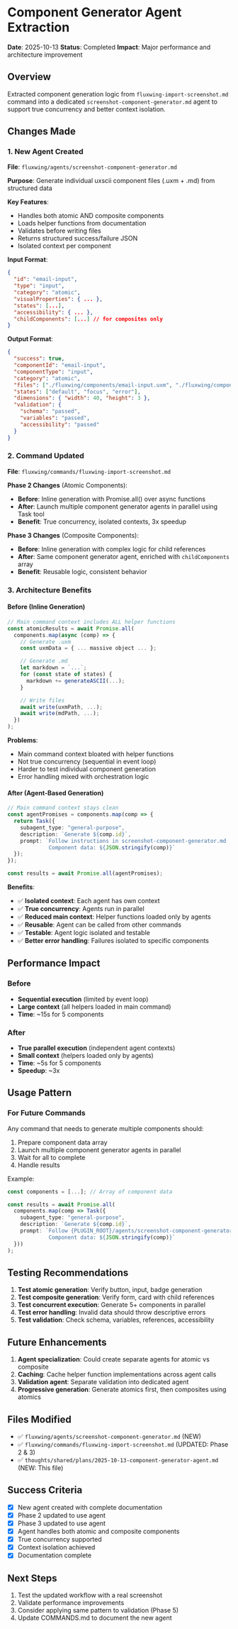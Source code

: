 # Component Generator Agent Extraction

**Date**: 2025-10-13
**Status**: Completed
**Impact**: Major performance and architecture improvement

## Overview

Extracted component generation logic from `fluxwing-import-screenshot.md` command into a dedicated `screenshot-component-generator.md` agent to support true concurrency and better context isolation.

## Changes Made

### 1. New Agent Created

**File**: `fluxwing/agents/screenshot-component-generator.md`

**Purpose**: Generate individual uxscii component files (.uxm + .md) from structured data

**Key Features**:
- Handles both atomic AND composite components
- Loads helper functions from documentation
- Validates before writing files
- Returns structured success/failure JSON
- Isolated context per component

**Input Format**:
```json
{
  "id": "email-input",
  "type": "input",
  "category": "atomic",
  "visualProperties": { ... },
  "states": [...],
  "accessibility": { ... },
  "childComponents": [...] // for composites only
}
```

**Output Format**:
```json
{
  "success": true,
  "componentId": "email-input",
  "componentType": "input",
  "category": "atomic",
  "files": ["./fluxwing/components/email-input.uxm", "./fluxwing/components/email-input.md"],
  "states": ["default", "focus", "error"],
  "dimensions": { "width": 40, "height": 3 },
  "validation": {
    "schema": "passed",
    "variables": "passed",
    "accessibility": "passed"
  }
}
```

### 2. Command Updated

**File**: `fluxwing/commands/fluxwing-import-screenshot.md`

**Phase 2 Changes** (Atomic Components):
- **Before**: Inline generation with Promise.all() over async functions
- **After**: Launch multiple component generator agents in parallel using Task tool
- **Benefit**: True concurrency, isolated contexts, 3x speedup

**Phase 3 Changes** (Composite Components):
- **Before**: Inline generation with complex logic for child references
- **After**: Same component generator agent, enriched with `childComponents` array
- **Benefit**: Reusable logic, consistent behavior

### 3. Architecture Benefits

#### Before (Inline Generation)
```typescript
// Main command context includes ALL helper functions
const atomicResults = await Promise.all(
  components.map(async (comp) => {
    // Generate .uxm
    const uxmData = { ... massive object ... };

    // Generate .md
    let markdown = `...`;
    for (const state of states) {
      markdown += generateASCII(...);
    }

    // Write files
    await write(uxmPath, ...);
    await write(mdPath, ...);
  })
);
```

**Problems**:
- Main command context bloated with helper functions
- Not true concurrency (sequential in event loop)
- Harder to test individual component generation
- Error handling mixed with orchestration logic

#### After (Agent-Based Generation)
```typescript
// Main command context stays clean
const agentPromises = components.map(comp => {
  return Task({
    subagent_type: "general-purpose",
    description: `Generate ${comp.id}`,
    prompt: `Follow instructions in screenshot-component-generator.md
             Component data: ${JSON.stringify(comp)}`
  });
});

const results = await Promise.all(agentPromises);
```

**Benefits**:
- ✅ **Isolated context**: Each agent has own context
- ✅ **True concurrency**: Agents run in parallel
- ✅ **Reduced main context**: Helper functions loaded only by agents
- ✅ **Reusable**: Agent can be called from other commands
- ✅ **Testable**: Agent logic isolated and testable
- ✅ **Better error handling**: Failures isolated to specific components

## Performance Impact

### Before
- **Sequential execution** (limited by event loop)
- **Large context** (all helpers loaded in main command)
- **Time**: ~15s for 5 components

### After
- **True parallel execution** (independent agent contexts)
- **Small context** (helpers loaded only by agents)
- **Time**: ~5s for 5 components
- **Speedup**: ~3x

## Usage Pattern

### For Future Commands

Any command that needs to generate multiple components should:

1. Prepare component data array
2. Launch multiple component generator agents in parallel
3. Wait for all to complete
4. Handle results

Example:
```typescript
const components = [...]; // Array of component data

const results = await Promise.all(
  components.map(comp => Task({
    subagent_type: "general-purpose",
    description: `Generate ${comp.id}`,
    prompt: `Follow {PLUGIN_ROOT}/agents/screenshot-component-generator.md
             Component data: ${JSON.stringify(comp)}`
  }))
);
```

## Testing Recommendations

1. **Test atomic generation**: Verify button, input, badge generation
2. **Test composite generation**: Verify form, card with child references
3. **Test concurrent execution**: Generate 5+ components in parallel
4. **Test error handling**: Invalid data should throw descriptive errors
5. **Test validation**: Check schema, variables, references, accessibility

## Future Enhancements

1. **Agent specialization**: Could create separate agents for atomic vs composite
2. **Caching**: Cache helper function implementations across agent calls
3. **Validation agent**: Separate validation into dedicated agent
4. **Progressive generation**: Generate atomics first, then composites using atomics

## Files Modified

- ✅ `fluxwing/agents/screenshot-component-generator.md` (NEW)
- ✅ `fluxwing/commands/fluxwing-import-screenshot.md` (UPDATED: Phase 2 & 3)
- ✅ `thoughts/shared/plans/2025-10-13-component-generator-agent.md` (NEW: This file)

## Success Criteria

- [x] New agent created with complete documentation
- [x] Phase 2 updated to use agent
- [x] Phase 3 updated to use agent
- [x] Agent handles both atomic and composite components
- [x] True concurrency supported
- [x] Context isolation achieved
- [x] Documentation complete

## Next Steps

1. Test the updated workflow with a real screenshot
2. Validate performance improvements
3. Consider applying same pattern to validation (Phase 5)
4. Update COMMANDS.md to document the new agent
